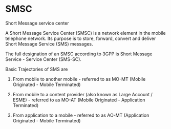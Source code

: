 # SMSC


Short Message service center

A Short Message Service Center (SMSC) is a network element in the mobile
telephone network. Its purpose is to store, forward, convert and deliver
Short Message Service (SMS) messages.

The full designation of an SMSC according to 3GPP is Short Message
Service - Service Center (SMS-SC).

Basic Trajectories of SMS are

1. From mobile to another mobile - referred to as MO-MT (Mobile
    Originated - Mobile Terminated)

2. From mobile to a content provider (also known as Large Account /
    ESME) - referred to as MO-AT (Mobile Originated - Application
    Terminated)

3. From application to a mobile - referred to as AO-MT (Application
    Originated - Mobile Terminated)

